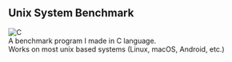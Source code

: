 ## Unix System Benchmark

<img alt="C" src="https://img.shields.io/badge/c-%2300599C.svg?&style=for-the-badge&logo=c&logoColor=blue"/>

<br>
A benchmark program I made in C language.
<br>
Works on most unix based systems (Linux, macOS, Android, etc.)